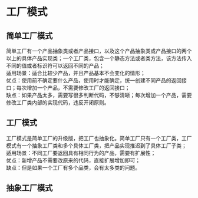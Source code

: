 
# 工厂模式
## 简单工厂模式
简单工厂有一个产品抽象类或者产品接口，以及这个产品抽象类或产品接口的两个以上的具体产品实现类；一个工厂类，包含一个静态方法或者类方法，该方法传入不同的值或者标识符可以返回不同的产品；</br>
适用场景：适合比较少产品，并且产品基本不会变化的情形；</br>
优点：使用前不确定要什么产品，使用时才能确定，统一创建不同产品的返回接口；每次增加一个产品，不需要修改工厂的返回接口；</br>
缺点：如果产品太多，需要写很多判断代码，不够清晰；每次增加一个产品，需要修改工厂类内部的实现代码，违反开闭原则。</br>

## 工厂模式
工厂模式是简单工厂的升级版，把工厂也抽象化。简单工厂只有一个工厂类，工厂模式有一个抽象工厂类和多个具体工厂类，把产品实现推迟到了具体工厂子类；</br>
适用场景：不同工厂要返回具有相同行为的产品，需要有扩展性；</br>
优点：新增产品不需要改原来的代码，直接扩展增加即可；</br>
缺点：但是如果一个工厂有多个品类，会有太多类的问题。</br>

## 抽象工厂模式
